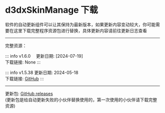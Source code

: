 # d3dxSkinManage 下载

软件的自动更新组件可以让其保持为最新版本，如果更新内容变动较大，你可能需要在这里下载完整程序资源包进行替换，具体更新内容请前往更新日志查看

---

完整资源：

::: info v1.6.0　
更新日期: [2024-07-19]<br/>
下载链接:
None
:::

::: info v1.5.38
更新日期: 2024-05-18 <br/>
下载链接:
[GitHub](https://github.com/numlinka/d3dxSkinManage/releases/download/v1.5.38/d3dxSkinManage_v1.5.38.zip)
:::

---

更新包: [ GitHub releases ](https://github.com/numlinka/d3dxSkinManage/releases)<br/>
(更新包是给自动更新失败的小伙伴替换使用的，第一次使用的小伙伴请下载完整资源)
